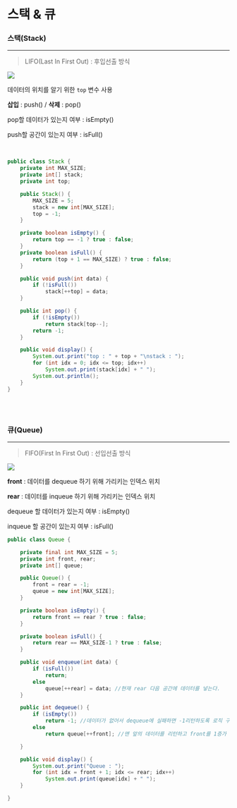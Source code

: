 # 스택 & 큐

### 스택(Stack)

---

> LIFO(Last In First Out) : 후입선출 방식

<img src="https://t1.daumcdn.net/cfile/tistory/225D1F415348EAC132">

데이터의 위치를 알기 위한 `top` 변수 사용

**삽입** : push() / **삭제** : pop()

pop할 데이터가 있는지 여부 : isEmpty()

push할 공간이 있는지 여부 : isFull()

<br>

```java
public class Stack {
    private int MAX_SIZE;
    private int[] stack;
    private int top;

    public Stack() {
        MAX_SIZE = 5;
        stack = new int[MAX_SIZE];
        top = -1;
    }

    private boolean isEmpty() {
        return top == -1 ? true : false;
    }
    private boolean isFull() {
        return (top + 1 == MAX_SIZE) ? true : false;
    }

    public void push(int data) {
        if (!isFull())
            stack[++top] = data;
    }

    public int pop() {
        if (!isEmpty())
            return stack[top--];
        return -1;
    }

    public void display() {
        System.out.print("top : " + top + "\nstack : ");
        for (int idx = 0; idx <= top; idx++)
            System.out.print(stack[idx] + " ");
        System.out.println();
    }
}
```

<br>

<br>

### 큐(Queue)

---

> FIFO(First In First Out) : 선입선출 방식

<img src="https://t1.daumcdn.net/cfile/tistory/242F844853490AC336">

**front** : 데이터를 dequeue 하기 위해 가리키는 인덱스 위치

**rear** : 데이터를 inqueue 하기 위해 가리키는 인덱스 위치

dequeue 할 데이터가 있는지 여부 : isEmpty()

inqueue 할 공간이 있는지 여부 : isFull()

```java
public class Queue {

    private final int MAX_SIZE = 5;
    private int front, rear;
    private int[] queue;

    public Queue() {
        front = rear = -1;
        queue = new int[MAX_SIZE];
    }

    private boolean isEmpty() {
        return front == rear ? true : false;
    }

    private boolean isFull() {
        return rear == MAX_SIZE-1 ? true : false;
    }

    public void enqueue(int data) {
        if (isFull())
            return;
        else
            queue[++rear] = data; //현재 rear 다음 공간에 데이터를 넣는다.
    }

    public int dequeue() {
        if (isEmpty())
            return -1; //데이터가 없어서 dequeue에 실패하면 -1리턴하도록 로직 구현.(임시)
        else
            return queue[++front]; //맨 앞의 데이터를 리턴하고 front를 1증가 시킨다.

    }

    public void display() {
        System.out.print("Queue : ");
        for (int idx = front + 1; idx <= rear; idx++)
            System.out.print(queue[idx] + " ");
    }

}
```

